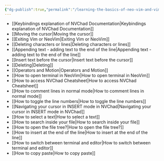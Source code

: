 ```yaml
---
{"dg-publish":true,"permalink":"/learning-the-basics-of-neo-vim-and-vim/","noteIcon":""}
---
```


- [[Keybindings explanation of NVChad Documentation\|Keybindings explanation of NVChad Documentation]]
- [[Moving the cursor\|Moving the cursor]]
- [[Exiting Vim or NeoVim\|Exiting Vim or NeoVim]]
- [[Deleting characters or lines\|Deleting characters or lines]]
- [[Appending text - adding text to the end of the line\|Appending text - adding text to the end of the line]]
- [[Insert text before the cursor\|Insert text before the cursor]]
- [[Deleting\|Deleting]]
- [[Operators and Motion\|Operators and Motion]]
- [[How to open terminal in NeoVim\|How to open terminal in NeoVim]]
- [[How to access NVChad Cheatsheet\|How to access NVChad Cheatsheet]]
- [[How to comment lines in normal mode\|How to comment lines in normal mode]]
- [[How to toggle the line numbers\|How to toggle the line numbers]]
- [[Navigating your cursor in INSERT mode in NVChad\|Navigating your cursor in INSERT mode in NVChad]]
- [[How to select a text\|How to select a text]]
- [[How to search inside your file\|How to search inside your file]]
- [[How to open the file tree?\|How to open the file tree?]]
- [[How to insert at the end of the line\|How to insert at the end of the line]]
- [[How to switch between terminal and editor\|How to switch between terminal and editor]]
- [[How to copy paste\|How to copy paste]]
